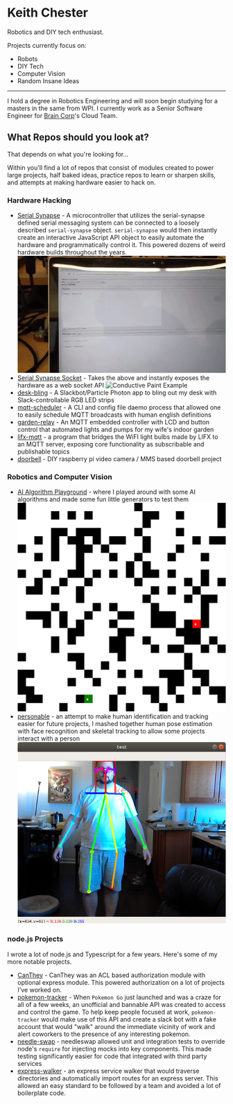 # Keith Chester

Robotics and DIY tech enthusiast.

Projects currently focus on:

* Robots
* DIY Tech
* Computer Vision
* Random Insane Ideas

---

I hold a degree in Robotics Engineering and will soon begin studying for a masters in the same from WPI. I currently work as a Senior Software Engineer for [Brain Corp](http://www.braincorp.com)'s Cloud Team.

## What Repos should you look at?

That depends on what you're looking for... 

Within you'll find a lot of repos that consist of modules created to power large projects, half baked ideas, practice repos to learn or sharpen skills, and attempts at making hardware easier to hack on.

### Hardware Hacking

* [Serial Synapse](https://github.com/hlfshell/serial-synapse) - A microcontroller that utilizes the serial-synapse defined serial messaging system can be connected to a loosely described `serial-synapse` object. `serial-synapse` would then instantly create an interactive JavaScript API object to easily automate the hardware and programmatically control it. This powered dozens of weird hardware builds throughout the years.
![Cameras under socket control](cameras.gif)
* [Serial Synapse Socket]() - Takes the above and instantly exposes the hardware as a web socket API
![Conductive Paint Example](conductive_paint.gif)
* [desk-bling](https://github.com/hlfshell/desk-bling) - A Slackbot/Particle Photon app to bling out my desk with Slack-controllable RGB LED strips
* [mqtt-scheduler](https://github.com/hlfshell/mqtt-scheduler) - A CLI and config file daemo process that allowed one to easily schedule MQTT broadcasts with human english definitions
* [garden-relay](https://github.com/hlfshell/garden-relay) - An MQTT embedded controller with LCD and button control that automated lights and pumps for my wife's indoor garden
* [lifx-mqtt](https://github.com/hlfshell/lifx-mqtt) - a program that bridges the WiFI light bulbs made by LIFX to an MQTT server, exposing core functionality as subscribable and publishable topics
* [doorbell](https://github.com/hlfshell/doorbell) - DIY raspberry pi video camera / MMS based doorbell project


### Robotics and Computer Vision

* [AI Algorithm Playground](https://github.com/hlfshell/ai_playground) - where I played around with some AI algorithms and made some fun little generators to test them
![A*](astar.gif)
* [personable](https://github.com/hlfshell/personable) - an attempt to make human identification and tracking easier for future projects, I mashed together human pose estimation with face recognition and skeletal tracking to allow some projects interact with a person ![personable](personable.png)

### node.js Projects

I wrote a lot of node.js and Typescript for a few years. Here's some of my more notable projects. 

* [CanThey](https://github.com/hlfshell/canthey) - CanThey was an ACL based authorization module with optional express module. This powered authorization on a lot of projects I've worked on.
* [pokemon-tracker](https://github.com/hlfshell/pokemon-tracker) - When `Pokemon Go` just launched and was a craze for all of a few weeks, an unofficial and bannable API was created to access and control the game. To help keep people focused at work, `pokemon-tracker` would make use of this API and create a slack bot with a fake account that would "walk" around the immediate vicinity of work and alert coworkers to the presence of any interesting pokemon.
* [needle-swap](https://github.com/hlfshell/needle-swap) - needleswap allowed unit and integration tests to override node's `require` for injecting mocks into key components. This made testing significantly easier for code that integrated with third party services
* [express-walker](https://github.com/hlfshell/express-walker) - an express service walker that would traverse directories and automatically import routes for an express server. This allowed an easy standard to be followed by a team and avoided a lot of boilerplate code.